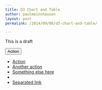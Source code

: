 ```yaml
---
title: D3 Chart and Table 
author: paulmeinshausen
layout: post
permalink: /2014/09/08/d3-chart-and-table/

---
```


This is a draft

<script src="https://github.com/housesofstones.github.io/blob/master/js/bootstrap.js"></script>

<div class="btn-group">
  <button type="button" class="btn btn-default dropdown-toggle" data-toggle="dropdown">
    Action <span class="caret"></span>
  </button>
  <ul class="dropdown-menu" role="menu">
    <li><a href="#">Action</a></li>
    <li><a href="#">Another action</a></li>
    <li><a href="#">Something else here</a></li>
    <li class="divider"></li>
    <li><a href="#">Separated link</a></li>
  </ul>
</div>
